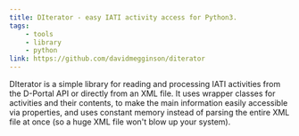 ```yaml
---
title: DIterator - easy IATI activity access for Python3.
tags:
    - tools
    - library
    - python
link: https://github.com/davidmegginson/diterator
---
```


DIterator is a simple library for reading and processing IATI activities from the D-Portal API or directly from an XML file. It uses wrapper classes for activities and their contents, to make the main information easily accessible via properties, and uses constant memory instead of parsing the entire XML file at once (so a huge XML file won't blow up your system).
